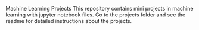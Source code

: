 Machine Learning Projects
This repository contains mini projects in machine learning with jupyter notebook files. Go to the projects folder and see the readme for detailed instructions about the projects.
